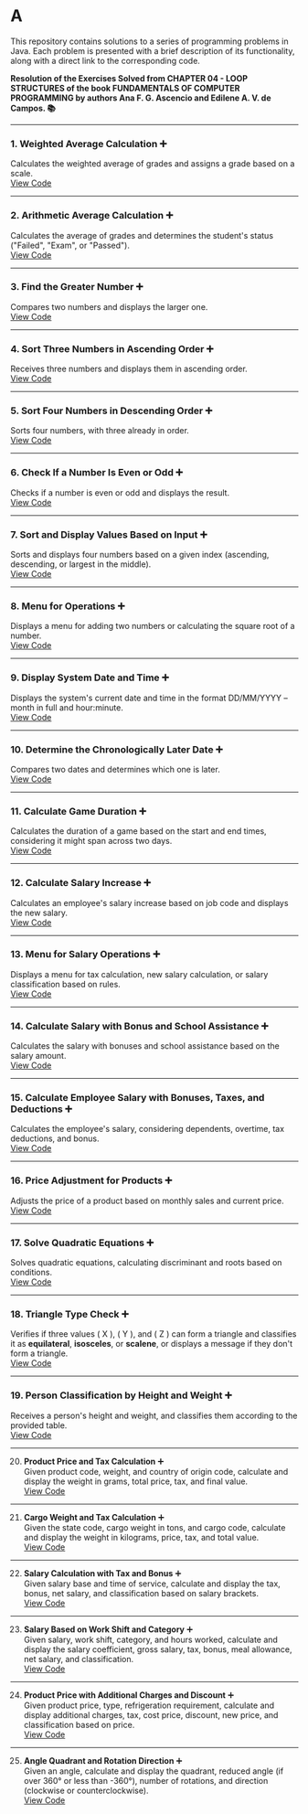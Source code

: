 # A

This repository contains solutions to a series of programming problems in Java. Each problem is presented with a brief description of its functionality, along with a direct link to the corresponding code.


**Resolution of the Exercises Solved from CHAPTER 04 - LOOP STRUCTURES of the book FUNDAMENTALS OF COMPUTER PROGRAMMING by authors Ana F. G. Ascencio and Edilene A. V. de Campos. 📚**

---

### 1. **Weighted Average Calculation** ➕  
Calculates the weighted average of grades and assigns a grade based on a scale.  
[View Code](https://github.com/MaxwellMaciel/CTI-P4-POO-20242-LISTA02/blob/main/CAP04/Q01/src/br/edu/principal/Principal.java)

---

### 2. **Arithmetic Average Calculation** ➕  
Calculates the average of grades and determines the student's status ("Failed", "Exam", or "Passed").  
[View Code](https://github.com/MaxwellMaciel/CTI-P4-POO-20242-LISTA02/blob/main/CAP04/Q02/src/br/edu/principal/Principal.java)

---

### 3. **Find the Greater Number** ➕  
Compares two numbers and displays the larger one.  
[View Code](https://github.com/MaxwellMaciel/CTI-P4-POO-20242-LISTA02/blob/main/CAP04/Q03/src/br/edu/principal/Principal.java)

---

### 4. **Sort Three Numbers in Ascending Order** ➕  
Receives three numbers and displays them in ascending order.  
[View Code](https://github.com/MaxwellMaciel/CTI-P4-POO-20242-LISTA02/blob/main/CAP04/Q04/src/br/edu/principal/Principal.java)

---

### 5. **Sort Four Numbers in Descending Order** ➕  
Sorts four numbers, with three already in order.  
[View Code](https://github.com/MaxwellMaciel/CTI-P4-POO-20242-LISTA02/blob/main/CAP04/Q05/src/br/edu/principal/Principal.java)

---

### 6. **Check If a Number Is Even or Odd** ➕  
Checks if a number is even or odd and displays the result.  
[View Code](https://github.com/MaxwellMaciel/CTI-P4-POO-20242-LISTA02/blob/main/CAP04/Q06/src/br/edu/principal/Principal.java)

---

### 7. **Sort and Display Values Based on Input** ➕  
Sorts and displays four numbers based on a given index (ascending, descending, or largest in the middle).  
[View Code](https://github.com/MaxwellMaciel/CTI-P4-POO-20242-LISTA02/blob/main/CAP04/Q07/src/br/edu/principal/Principal.java)

---

### 8. **Menu for Operations** ➕  
Displays a menu for adding two numbers or calculating the square root of a number.  
[View Code](https://github.com/MaxwellMaciel/CTI-P4-POO-20242-LISTA02/blob/main/CAP04/Q08/src/br/edu/principal/Principal.java)

---

### 9. **Display System Date and Time** ➕  
Displays the system's current date and time in the format DD/MM/YYYY – month in full and hour:minute.  
[View Code](https://github.com/MaxwellMaciel/CTI-P4-POO-20242-LISTA02/blob/main/CAP04/Q09/src/br/edu/principal/Principal.java)

---

### 10. **Determine the Chronologically Later Date** ➕  
Compares two dates and determines which one is later.  
[View Code](https://github.com/MaxwellMaciel/CTI-P4-POO-20242-LISTA02/blob/main/CAP04/Q10/src/br/edu/principal/Principal.java)

---

### 11. **Calculate Game Duration** ➕  
Calculates the duration of a game based on the start and end times, considering it might span across two days.  
[View Code](https://github.com/MaxwellMaciel/CTI-P4-POO-20242-LISTA02/blob/main/CAP04/Q11/src/br/edu/principal/Principal.java)

---

### 12. **Calculate Salary Increase** ➕  
Calculates an employee's salary increase based on job code and displays the new salary.  
[View Code](https://github.com/MaxwellMaciel/CTI-P4-POO-20242-LISTA02/blob/main/CAP04/Q12/src/br/edu/principal/Principal.java)

---

### 13. **Menu for Salary Operations** ➕  
Displays a menu for tax calculation, new salary calculation, or salary classification based on rules.  
[View Code](https://github.com/MaxwellMaciel/CTI-P4-POO-20242-LISTA02/blob/main/CAP04/Q13/src/br/edu/principal/Principal.java)

---

### 14. **Calculate Salary with Bonus and School Assistance** ➕  
Calculates the salary with bonuses and school assistance based on the salary amount.  
[View Code](https://github.com/MaxwellMaciel/CTI-P4-POO-20242-LISTA02/blob/main/CAP04/Q14/src/br/edu/principal/Principal.java)

---

### 15. **Calculate Employee Salary with Bonuses, Taxes, and Deductions** ➕  
Calculates the employee's salary, considering dependents, overtime, tax deductions, and bonus.  
[View Code](https://github.com/MaxwellMaciel/CTI-P4-POO-20242-LISTA02/blob/main/CAP04/Q15/src/br/edu/principal/Principal.java)

---

### 16. **Price Adjustment for Products** ➕  
Adjusts the price of a product based on monthly sales and current price.  
[View Code](https://github.com/MaxwellMaciel/CTI-P4-POO-20242-LISTA02/blob/main/CAP04/Q16/src/br/edu/principal/Principal.java)

---

### 17. **Solve Quadratic Equations** ➕  
Solves quadratic equations, calculating discriminant and roots based on conditions.  
[View Code](https://github.com/MaxwellMaciel/CTI-P4-POO-20242-LISTA02/blob/main/CAP04/Q17/src/br/edu/principal/Principal.java)

---

### 18. **Triangle Type Check** ➕  
Verifies if three values \( X \), \( Y \), and \( Z \) can form a triangle and classifies it as **equilateral**, **isosceles**, or **scalene**, or displays a message if they don't form a triangle.  
[View Code](https://github.com/MaxwellMaciel/CTI-P4-POO-20242-LISTA02/blob/main/CAP04/Q18/src/br/edu/principal/Principal.java)

---

### 19. **Person Classification by Height and Weight** ➕  
Receives a person's height and weight, and classifies them according to the provided table.  
[View Code](https://github.com/MaxwellMaciel/CTI-P4-POO-20242-LISTA02/blob/main/CAP04/Q19/src/br/edu/principal/Principal.java)

---

20. **Product Price and Tax Calculation** ➕  
Given product code, weight, and country of origin code, calculate and display the weight in grams, total price, tax, and final value.  
[View Code](https://github.com/MaxwellMaciel/CTI-P4-POO-20242-LISTA02/blob/main/CAP04/Q20/src/br/edu/principal/Principal.java)

--- 

21. **Cargo Weight and Tax Calculation** ➕  
Given the state code, cargo weight in tons, and cargo code, calculate and display the weight in kilograms, price, tax, and total value.  
[View Code](https://github.com/MaxwellMaciel/CTI-P4-POO-20242-LISTA02/blob/main/CAP04/Q21/src/br/edu/principal/Principal.java)

---

22. **Salary Calculation with Tax and Bonus** ➕  
Given salary base and time of service, calculate and display the tax, bonus, net salary, and classification based on salary brackets.  
[View Code](https://github.com/MaxwellMaciel/CTI-P4-POO-20242-LISTA02/blob/main/CAP04/Q22/src/br/edu/principal/Principal.java)

---

23. **Salary Based on Work Shift and Category** ➕  
Given salary, work shift, category, and hours worked, calculate and display the salary coefficient, gross salary, tax, bonus, meal allowance, net salary, and classification.  
[View Code](https://github.com/MaxwellMaciel/CTI-P4-POO-20242-LISTA02/blob/main/CAP04/Q23/src/br/edu/principal/Principal.java)

---

24. **Product Price with Additional Charges and Discount** ➕  
Given product price, type, refrigeration requirement, calculate and display additional charges, tax, cost price, discount, new price, and classification based on price.  
[View Code](https://github.com/MaxwellMaciel/CTI-P4-POO-20242-LISTA02/blob/main/CAP04/Q04/src/br/edu/principal/Principal.java)

---

25. **Angle Quadrant and Rotation Direction** ➕  
Given an angle, calculate and display the quadrant, reduced angle (if over 360° or less than -360°), number of rotations, and direction (clockwise or counterclockwise).  
[View Code](https://github.com/MaxwellMaciel/CTI-P4-POO-20242-LISTA02/blob/main/CAP04/Q25/src/br/edu/principal/Principal.java)
